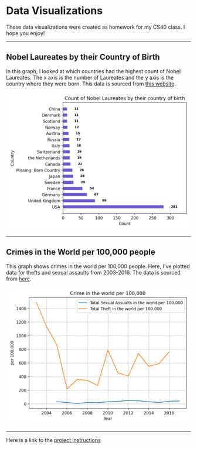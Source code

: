 # Data Visualizations
These data visualizations were created as homework for my CS40 class. I hope you enjoy!

---
## Nobel Laureates by their Country of Birth

In this graph, I looked at which countries had the highest count of Nobel Laureates. The x axis is the number of Laureates and the y axis is the country where they were born. This data is sourced from [this website](http://api.nobelprize.org/v1/laureate.json).

![graph of Nobel Laureates by country](Laureate.png)

---
## Crimes in the World per 100,000 people

This graph shows crimes in the world per 100,000 people. Here, I've plotted data for thefts and sexual assaults from 2003-2016. The data is sourced from [here](http://data.un.org/_Docs/SYB/CSV/SYB63_328_202009_Intentional%20Homicides%20and%20Other%20Crimes.csv).

![graph of crimes in world](Crime%20graph.png)

---
Here is a link to the [project instructions](https://github.com/mikeizbicki/cmc-csci040/tree/2021fall/hw_02)